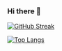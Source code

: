 ### Hi there 👋
[![GitHub Streak](https://streak-stats.demolab.com/?user=omarhamdy1120&theme=dark)](https://git.io/streak-stats)

<!--
**omarhamdy1120/omarhamdy1120** is a ✨ _special_ ✨ repository because its `README.md` (this file) appears on your GitHub profile.

Here are some ideas to get you started:

- 🔭 I’m currently working on ...
- 🌱 I’m currently learning ...
- 👯 I’m looking to collaborate on ...
- 🤔 I’m looking for help with ...
- 💬 Ask me about ...
- 📫 How to reach me: ...
- 😄 Pronouns: ...
- ⚡ Fun fact: ...
-->
[![Top Langs](https://github-readme-stats.vercel.app/api/top-langs/?username=omarhamdy1120)](https://github.com/anuraghazra/github-readme-stats)

